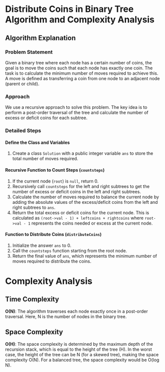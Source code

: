 # Distribute Coins in Binary Tree Algorithm and Complexity Analysis

## Algorithm Explanation

### Problem Statement
Given a binary tree where each node has a certain number of coins, the goal is to move the coins such that each node has exactly one coin. The task is to calculate the minimum number of moves required to achieve this. A move is defined as transferring a coin from one node to an adjacent node (parent or child).

### Approach
We use a recursive approach to solve this problem. The key idea is to perform a post-order traversal of the tree and calculate the number of excess or deficit coins for each subtree.

### Detailed Steps

#### Define the Class and Variables
1. Create a class `Solution` with a public integer variable `ans` to store the total number of moves required.

#### Recursive Function to Count Steps (`countsteps`)
1. If the current node (`root`) is `null`, return 0.
2. Recursively call `countsteps` for the left and right subtrees to get the number of excess or deficit coins in the left and right subtrees.
3. Calculate the number of moves required to balance the current node by adding the absolute values of the excess/deficit coins from the left and right subtrees to `ans`.
4. Return the total excess or deficit coins for the current node. This is calculated as `(root->val - 1) + leftcoins + rightcoins` where `root->val - 1` represents the coins needed or excess at the current node.

#### Function to Distribute Coins (`distributeCoins`)
1. Initialize the answer `ans` to 0.
2. Call the `countsteps` function starting from the root node.
3. Return the final value of `ans`, which represents the minimum number of moves required to distribute the coins.

# Complexity Analysis

## Time Complexity

**O(N)**: The algorithm traverses each node exactly once in a post-order traversal. Here, N is the number of nodes in the binary tree.

## Space Complexity

**O(H)**: The space complexity is determined by the maximum depth of the recursion stack, which is equal to the height of the tree (H). In the worst case, the height of the tree can be N (for a skewed tree), making the space complexity O(N). For a balanced tree, the space complexity would be O(log N).

